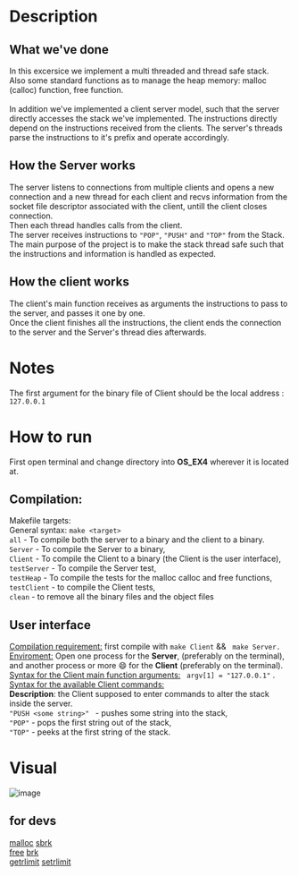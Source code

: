 

# Description
## What we've done
In this excersice we implement a multi threaded and thread safe stack. 
</br> Also some standard functions as to manage the heap memory: malloc (calloc) function, free function.  
</br> In addition we've implemented a client server model, such that the server directly accesses the stack we've implemented. The instructions directly depend on the instructions received from the clients. The server's threads parse the instructions to it's prefix and operate accordingly.
## How the Server works
 The server listens to connections from multiple clients and opens a new connection and a new thread for each client and recvs information from the socket file descriptor associated with the client, untill the client closes connection. 
 </br> Then each thread handles calls from the client. 
 </br> The server receives instructions to ```"POP"```, ```"PUSH"``` and ```"TOP"``` from the Stack. 
 </br> The main purpose of the project is to make the stack thread safe such that the instructions and information is handled as expected. 
## How the client works
The client's main function receives as arguments the instructions to pass to the server, and passes it one by one. 
</br> Once the client finishes all the instructions, the client ends the connection to the server and the Server's thread dies afterwards.
# Notes
The first argument for the binary file of Client should be the local address : ``` 127.0.0.1 ``` </br>

# How to run
First open terminal and change directory into **OS_EX4** wherever it is located at.</br>
## Compilation:
Makefile targets: </br> 
General syntax:  ```make <target> ```</br>
``` all ``` - To compile both the server to a binary and the client to a binary.
</br>``` Server ``` - To compile the Server to a binary,
</br>  ```Client``` - To compile the Client to a binary (the Client is the user interface),
</br>  ```testServer``` - To compile the Server test,
</br>  ```testHeap``` - To compile the tests for the malloc calloc and free functions, </br> ```testClient``` - to compile the Client tests,
</br>  ```clean``` - to remove all the binary files and the object files

## User interface
<ins>Compilation requirement:</ins> first compile with ```make Client``` && ``` make Server.```</br>
<ins>Enviroment:</ins> Open one process for the **Server**, (preferably on the terminal), and another process or more :smile: for the **Client** (preferably on the terminal). 
</br>
<ins>Syntax for the Client main function arguments:</ins>  ``` argv[1] = "127.0.0.1"``` . 
</br> <ins>Syntax for the available Client commands:</ins> 
</br> **Description**: the Client supposed to enter commands to alter the stack inside the server.</br>```"PUSH <some string>" ``` - pushes some string into the stack, 
</br> ``` "POP" ``` - pops the first string out of the stack, 
</br> ``` "TOP" ``` - peeks at the first string of the stack.

# Visual
![image](https://user-images.githubusercontent.com/82415308/165709379-be935561-c95e-46c5-af67-f88e7edb8fe6.png)



## for devs
[malloc](https://man7.org/linux/man-pages/man3/free.3.html) [sbrk](https://man7.org/linux/man-pages/man2/sbrk.2.html)  </br> [free](https://man7.org/linux/man-pages/man3/free.3.html) [brk](https://man7.org/linux/man-pages/man2/sbrk.2.html) </br> [getrlimit](https://man7.org/linux/man-pages/man2/getrlimit.2.html) [setrlimit](https://man7.org/linux/man-pages/man2/getrlimit.2.html)




